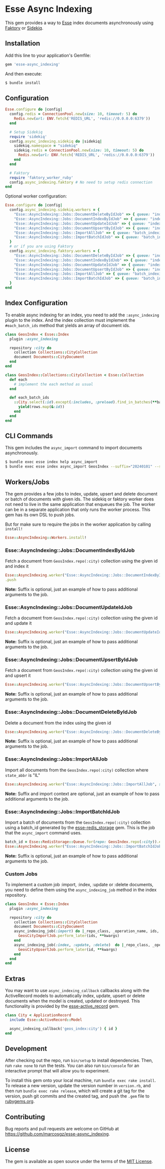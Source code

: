 # Esse Async Indexing

This gem provides a way to [Esse](https://github.com/marcosgz/esse) index documents asynchronously using [Faktory](https://github.com/contribsys/faktory_worker_ruby) or [Sidekiq](https://github.com/sidekiq/sidekiq).


## Installation

Add this line to your application's Gemfile:

```ruby
gem 'esse-async_indexing'
```

And then execute:

```bash
$ bundle install
```

## Configuration

```ruby
Esse.configure do |config|
  config.redis = ConnectionPool.new(size: 10, timeout: 5) do
    Redis.new(url: ENV.fetch('REDIS_URL', 'redis://0.0.0.0:6379'))
  end

  # Setup Sidekiq
  require 'sidekiq'
  config.async_indexing.sidekiq do |sidekiq|
    sidekiq.namespace = "sidekiq"
    sidekiq.redis = ConnectionPool.new(size: 10, timeout: 5) do
      Redis.new(url: ENV.fetch('REDIS_URL', 'redis://0.0.0.0:6379'))
    end
  end

  # Faktory
  require 'faktory_worker_ruby'
  config.async_indexing.faktory # No need to setup redis connection
end
```

Optional worker configuration:

```ruby
Esse.configure do |config|
  config.async_indexing.sidekiq.workers = {
    "Esse::AsyncIndexing::Jobs::DocumentDeleteByIdJob" => { queue: "indexing" },
    "Esse::AsyncIndexing::Jobs::DocumentIndexByIdJob" => { queue: "indexing" },
    "Esse::AsyncIndexing::Jobs::DocumentUpdateIdJob" => { queue: "indexing" },
    "Esse::AsyncIndexing::Jobs::DocumentUpsertByIdJob" => { queue: "indexing" },
    "Esse::AsyncIndexing::Jobs::ImportAllJob" => { queue: "batch_indexing", retry: 3 },
    "Esse::AsyncIndexing::Jobs::ImportBatchIdJob" => { queue: "batch_indexing", retry: 3 },
  }
  # or if you are using Faktory
  config.async_indexing.faktory.workers = {
    "Esse::AsyncIndexing::Jobs::DocumentDeleteByIdJob" => { queue: "indexing" },
    "Esse::AsyncIndexing::Jobs::DocumentIndexByIdJob" => { queue: "indexing" },
    "Esse::AsyncIndexing::Jobs::DocumentUpdateIdJob" => { queue: "indexing" },
    "Esse::AsyncIndexing::Jobs::DocumentUpsertByIdJob" => { queue: "indexing" },
    "Esse::AsyncIndexing::Jobs::ImportAllJob" => { queue: "batch_indexing", retry: 3 },
    "Esse::AsyncIndexing::Jobs::ImportBatchIdJob" => { queue: "batch_indexing", retry: 3 },
  }
end
```

## Index Configuration

To enable async indexing for an index, you need to add the `:async_indexing` plugin to the index. And the index collection must implement the `#each_batch_ids` method that yields an array of document ids.

```ruby
class GeosIndex < Esse::Index
  plugin :async_indexing

  repository :city do
    collection Collections::CityCollection
    document Documents::CityDocument
  end
end

class GeosIndex::Collections::CityCollection < Esse::Collection
  def each
    # implement the each method as usual
  end

  def each_batch_ids
    ::City.select(:id).except(:includes, :preload).find_in_batches(**batch_options) do |rows|
      yield(rows.map(&:id))
    end
  end
end
```

## CLI Commands

This gem includes the `async_import` command to import documents asynchronously.

```bash
$ bundle exec esse index help async_import
$ bundle exec esse index async_import GeosIndex --suffix="20240101" --service="sidekiq" --repo="city"
```


## Workers/Jobs

The gem provides a few jobs to index, update, upsert and delete document or batch of documents with given ids. The sidekiq or faktory worker does not need to live in the same application that enqueues the job. The worker can be in a separate application that only runs the worker process. This gem has its own DSL to push jobs.

But for make sure to require the jobs in the worker application by calling `install!`

```ruby
Esse::AsyncIndexing::Workers.install!
```


### Esse::AsyncIndexing::Jobs::DocumentIndexByIdJob

Fetch a document from `GeosIndex.repo(:city)` collection using the given id and index it

```ruby
Esse::AsyncIndexing.worker("Esse::AsyncIndexing::Jobs::DocumentIndexByIdJob", service: :sidekiq).with_args("GeosIndex", "city", city.id, suffix: "20240101")
.push
```

**Note:** Suffix is optional, just an example of how to pass additional arguments to the job.

### Esse::AsyncIndexing::Jobs::DocumentUpdateIdJob

Fetch a document from `GeosIndex.repo(:city)` collection using the given id and update it

```ruby
Esse::AsyncIndexing.worker("Esse::AsyncIndexing::Jobs::DocumentUpdateIdJob", service: :sidekiq).with_args("GeosIndex", "city", city.id, suffix: "20240101")
```

**Note:** Suffix is optional, just an example of how to pass additional arguments to the job.

### Esse::AsyncIndexing::Jobs::DocumentUpsertByIdJob

Fetch a document from `GeosIndex.repo(:city)` collection using the given id and upsert it

```ruby
Esse::AsyncIndexing.worker("Esse::AsyncIndexing::Jobs::DocumentUpsertByIdJob", service: :sidekiq).with_args("GeosIndex", "city", city.id, suffix: "20240101")
```

**Note:** Suffix is optional, just an example of how to pass additional arguments to the job.


### Esse::AsyncIndexing::Jobs::DocumentDeleteByIdJob

Delete a document from the index using the given id

```ruby
Esse::AsyncIndexing.worker("Esse::AsyncIndexing::Jobs::DocumentDeleteByIdJob", service: :sidekiq).with_args("GeosIndex", "city", city.id, suffix: "20240101")
```

**Note:** Suffix is optional, just an example of how to pass additional arguments to the job.

### Esse::AsyncIndexing::Jobs::ImportAllJob

Import all documents from the `GeosIndex.repo(:city)` collection where `state_abbr` is "IL"

```ruby
Esse::AsyncIndexing.worker("Esse::AsyncIndexing::Jobs::ImportAllJob", service: :sidekiq).with_args("GeosIndex", "city", context: {state_abbr: "IL"}, suffix: "20240101")
```

**Note:** Suffix and import context are optional, just an example of how to pass additional arguments to the job.

### Esse::AsyncIndexing::Jobs::ImportBatchIdJob

Import a batch of documents from the `GeosIndex.repo(:city)` collection using a batch_id generated by the [esse-redis_storage](https://github.com/marcosgz/esse-redis_storage) gem. This is the job that the `async_import` command uses.

```ruby
batch_id = Esse::RedisStorage::Queue.for(repo: GeosIndex.repo(:city)).enqueue(values: big_list_of_uuids)
Esse::AsyncIndexing.worker("Esse::AsyncIndexing::Jobs::ImportBatchIdJob", service: :sidekiq).with_args("GeosIndex", "city", batch_id, suffix: "20240101")
```
**Note:** Suffix is optional, just an example of how to pass additional arguments to the job.

### Custom Jobs

To implement a custom job :import, :index, :update or :delete documents, you need to define them using the `async_indexing_job` method in the index repository.

```ruby
class GeosIndex < Esse::Index
  plugin :async_indexing

  repository :city do
    collection Collections::CityCollection
    document Documents::CityDocument
    async_indexing_job(:import) do |_repo_class, _operation_name, ids, **kwargs|
      GeosCityImportJob.perform_later(ids, **kwargs)
    end
    async_indexing_job(:index, :update, :delete)  do |_repo_class, _operation_name, id, **kwargs|
      GeosCityUpsertJob.perform_later(id, **kwargs)
    end
  end
end
```

## Extras

You may want to use `async_indexing_callback` callbacks along with the ActiveRecord models to automatically index, update, upsert or delete documents when the model is created, updated or destroyed. This functionality is provided by the [esse-active_record](https://github.com/marcosgz/esse-active_record) gem.

```ruby
class City < ApplicationRecord
  include Esse::ActiveRecord::Model

  async_indexing_callback('geos_index:city') { id }
end
```

## Development

After checking out the repo, run `bin/setup` to install dependencies. Then, run `rake none` to run the tests. You can also run `bin/console` for an interactive prompt that will allow you to experiment.

To install this gem onto your local machine, run `bundle exec rake install`. To release a new version, update the version number in `version.rb`, and then run `bundle exec rake release`, which will create a git tag for the version, push git commits and the created tag, and push the `.gem` file to [rubygems.org](https://rubygems.org).

## Contributing

Bug reports and pull requests are welcome on GitHub at https://github.com/marcosgz/esse-async_indexing.

## License

The gem is available as open source under the terms of the [MIT License](https://opensource.org/licenses/MIT).
